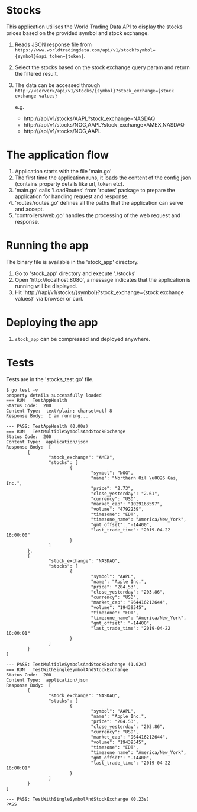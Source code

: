 # Stocks

This application utilises the World Trading Data API to display the stocks prices based on the provided symbol and stock exchange.

1. Reads JSON response file from `https://www.worldtradingdata.com/api/v1/stock?symbol={symbol}&api_token={token}`.
2. Select the stocks based on the stock exchange query param and return the filtered result.
3. The data can be accessed through `http://<server>/api/v1/stocks/{symbol}?stock_exchange={stock exchange values}`
   
   e.g. 
   
   - http://<server>/api/v1/stocks/AAPL?stock_exchange=NASDAQ
   - http://<server>/api/v1/stocks/NOG,AAPL?stock_exchange=AMEX,NASDAQ
   - http://<server>/api/v1/stocks/NOG,AAPL

   
# The application flow

1. Application starts with the file 'main.go'
2. The first time the application runs, it loads the content of the config.json (contains property details like url, token etc).
3. 'main.go' calls 'LoadRoutes' from 'routes' package to prepare the application for handling request and response.
4. 'routes/routes.go' defines all the paths that the application can serve and accept.
5. 'controllers/web.go' handles the processing of the web request and response. 

# Running the app

The binary file is available in the 'stock_app' directory.

1. Go to 'stock_app' directory and execute './stocks'
2. Open 'http://localhost:8080', a message indicates that the application is running will be displayed.
3. Hit 'http://<server>/api/v1/stocks/{symbol}?stock_exchange={stock exchange values}' via browser or curl.

# Deploying the app
1. `stock_app` can be compressed and deployed anywhere.

# Tests

Tests are in the 'stocks_test.go' file.

```
$ go test -v
property details successfully loaded
=== RUN   TestAppHealth
Status Code:  200
Content Type:  text/plain; charset=utf-8
Response Body:  I am running...

--- PASS: TestAppHealth (0.00s)
=== RUN   TestMultipleSymbolsAndStockExchange
Status Code:  200
Content Type:  application/json
Response Body:  [
        {
                "stock_exchange": "AMEX",
                "stocks": [
                        {
                                "symbol": "NOG",
                                "name": "Northern Oil \u0026 Gas, Inc.",
                                "price": "2.73",
                                "close_yesterday": "2.61",
                                "currency": "USD",
                                "market_cap": "1029163597",
                                "volume": "4792239",
                                "timezone": "EDT",
                                "timezone_name": "America/New_York",
                                "gmt_offset": "-14400",
                                "last_trade_time": "2019-04-22 16:00:00"
                        }
                ]
        },
        {
                "stock_exchange": "NASDAQ",
                "stocks": [
                        {
                                "symbol": "AAPL",
                                "name": "Apple Inc.",
                                "price": "204.53",
                                "close_yesterday": "203.86",
                                "currency": "USD",
                                "market_cap": "964416212644",
                                "volume": "19439545",
                                "timezone": "EDT",
                                "timezone_name": "America/New_York",
                                "gmt_offset": "-14400",
                                "last_trade_time": "2019-04-22 16:00:01"
                        }
                ]
        }
]

--- PASS: TestMultipleSymbolsAndStockExchange (1.02s)
=== RUN   TestWithSingleSymbolAndStockExchange
Status Code:  200
Content Type:  application/json
Response Body:  [
        {
                "stock_exchange": "NASDAQ",
                "stocks": [
                        {
                                "symbol": "AAPL",
                                "name": "Apple Inc.",
                                "price": "204.53",
                                "close_yesterday": "203.86",
                                "currency": "USD",
                                "market_cap": "964416212644",
                                "volume": "19439545",
                                "timezone": "EDT",
                                "timezone_name": "America/New_York",
                                "gmt_offset": "-14400",
                                "last_trade_time": "2019-04-22 16:00:01"
                        }
                ]
        }
]

--- PASS: TestWithSingleSymbolAndStockExchange (0.23s)
PASS

```
